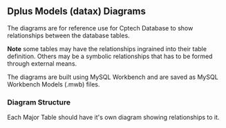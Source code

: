 ## Dplus Models (datax) Diagrams
The diagrams are for reference use for Cptech Database to show relationships between the database tables.

**Note** some tables may have the relationships ingrained into their table definition. Others may be a symbolic relationships that has to be formed through external means.

The diagrams are built using MySQL Workbench and are saved as MySQL Workbench Models (.mwb) files.

### Diagram Structure
Each Major Table should have it's own diagram showing relationships to it. 
